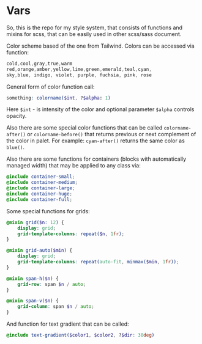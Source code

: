 # Vars

So, this is the repo for my style system, that consists of functions and mixins for scss, that can be easily used in other scss/sass document. 

Color scheme based of the one from Tailwind. Colors can be accessed via function:
```scss
cold,cool,gray,true,warm
red,orange,amber,yellow,lime,green,emerald,teal,cyan,
sky,blue, indigo, violet, purple, fuchsia, pink, rose
```

General form of color function call:
```scss
something: colorname($int, ?$alpha: 1)
```
Here `$int` - is intensity of the color and optional parameter `$alpha` controls opacity.
 
Also there are some special color functions that can be called `colorname-after()` or `colorname-before()` that returns previous or next complement of the color in palet.
For example: `cyan-after()` returns the same color as `blue()`.

Also there are some functions for containers (blocks with automatically managed width) that may be applied to any class via:
```scss
@include container-small;
@include container-medium;
@include container-large;
@include container-huge;
@include container-full;
```

Some special functions for grids:
```scss
@mixin grid($n: 12) {
    display: grid;
    grid-template-columns: repeat($n, 1fr);
}

@mixin grid-auto($min) {
    display: grid;
    grid-template-columns: repeat(auto-fit, minmax($min, 1fr));
}

@mixin span-h($n) {
    grid-row: span $n / auto;
}

@mixin span-v($n) {
    grid-column: span $n / auto;
}
```

And function for text gradient that can be called:
```scss
@include text-gradient($color1, $color2, ?$dir: 30deg)
```
